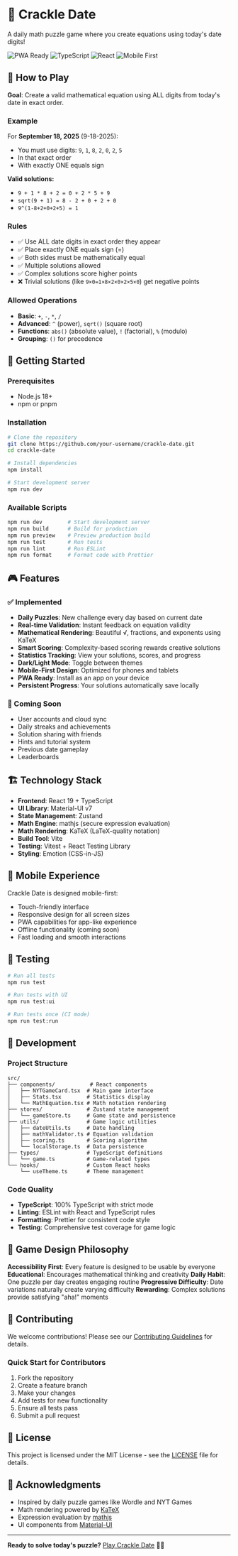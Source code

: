 # 🧮 Crackle Date

A daily math puzzle game where you create equations using today's date digits!

![PWA Ready](https://img.shields.io/badge/PWA-Ready-success) ![TypeScript](https://img.shields.io/badge/TypeScript-100%25-blue) ![React](https://img.shields.io/badge/React-19-blue) ![Mobile First](https://img.shields.io/badge/Mobile-First-green)

## 🎯 How to Play

**Goal**: Create a valid mathematical equation using ALL digits from today's date in exact order.

### Example
For **September 18, 2025** (9-18-2025):
- You must use digits: `9`, `1`, `8`, `2`, `0`, `2`, `5`
- In that exact order
- With exactly ONE equals sign

**Valid solutions:**
- `9 + 1 * 8 + 2 = 0 + 2 * 5 + 9`
- `sqrt(9 + 1) = 8 - 2 + 0 + 2 + 0`
- `9^(1-8+2+0+2+5) = 1`

### Rules
- ✅ Use ALL date digits in exact order they appear
- ✅ Place exactly ONE equals sign (=)
- ✅ Both sides must be mathematically equal
- ✅ Multiple solutions allowed
- ✅ Complex solutions score higher points
- ❌ Trivial solutions (like `9×0=1×8×2×0×2×5×0`) get negative points

### Allowed Operations
- **Basic**: `+`, `-`, `*`, `/`
- **Advanced**: `^` (power), `sqrt()` (square root)
- **Functions**: `abs()` (absolute value), `!` (factorial), `%` (modulo)
- **Grouping**: `()` for precedence

## 🚀 Getting Started

### Prerequisites
- Node.js 18+ 
- npm or pnpm

### Installation
```bash
# Clone the repository
git clone https://github.com/your-username/crackle-date.git
cd crackle-date

# Install dependencies
npm install

# Start development server
npm run dev
```

### Available Scripts
```bash
npm run dev        # Start development server
npm run build      # Build for production
npm run preview    # Preview production build
npm run test       # Run tests
npm run lint       # Run ESLint
npm run format     # Format code with Prettier
```

## 🎮 Features

### ✅ Implemented
- **Daily Puzzles**: New challenge every day based on current date
- **Real-time Validation**: Instant feedback on equation validity
- **Mathematical Rendering**: Beautiful √, fractions, and exponents using KaTeX
- **Smart Scoring**: Complexity-based scoring rewards creative solutions
- **Statistics Tracking**: View your solutions, scores, and progress
- **Dark/Light Mode**: Toggle between themes
- **Mobile-First Design**: Optimized for phones and tablets
- **PWA Ready**: Install as an app on your device
- **Persistent Progress**: Your solutions automatically save locally

### 🔄 Coming Soon
- User accounts and cloud sync
- Daily streaks and achievements
- Solution sharing with friends
- Hints and tutorial system
- Previous date gameplay
- Leaderboards

## 🏗️ Technology Stack

- **Frontend**: React 19 + TypeScript
- **UI Library**: Material-UI v7
- **State Management**: Zustand
- **Math Engine**: mathjs (secure expression evaluation)
- **Math Rendering**: KaTeX (LaTeX-quality notation)
- **Build Tool**: Vite
- **Testing**: Vitest + React Testing Library
- **Styling**: Emotion (CSS-in-JS)

## 📱 Mobile Experience

Crackle Date is designed mobile-first:
- Touch-friendly interface
- Responsive design for all screen sizes
- PWA capabilities for app-like experience
- Offline functionality (coming soon)
- Fast loading and smooth interactions

## 🧪 Testing

```bash
# Run all tests
npm run test

# Run tests with UI
npm run test:ui

# Run tests once (CI mode)
npm run test:run
```

## 🔧 Development

### Project Structure
```
src/
├── components/           # React components
│   ├── NYTGameCard.tsx  # Main game interface
│   ├── Stats.tsx        # Statistics display
│   └── MathEquation.tsx # Math notation rendering
├── stores/              # Zustand state management
│   └── gameStore.ts     # Game state and persistence
├── utils/               # Game logic utilities
│   ├── dateUtils.ts     # Date handling
│   ├── mathValidator.ts # Equation validation
│   ├── scoring.ts       # Scoring algorithm
│   └── localStorage.ts  # Data persistence
├── types/               # TypeScript definitions
│   └── game.ts          # Game-related types
└── hooks/               # Custom React hooks
    └── useTheme.ts      # Theme management
```

### Code Quality
- **TypeScript**: 100% TypeScript with strict mode
- **Linting**: ESLint with React and TypeScript rules
- **Formatting**: Prettier for consistent code style
- **Testing**: Comprehensive test coverage for game logic

## 🎯 Game Design Philosophy

**Accessibility First**: Every feature is designed to be usable by everyone
**Educational**: Encourages mathematical thinking and creativity
**Daily Habit**: One puzzle per day creates engaging routine
**Progressive Difficulty**: Date variations naturally create varying difficulty
**Rewarding**: Complex solutions provide satisfying "aha!" moments

## 🤝 Contributing

We welcome contributions! Please see our [Contributing Guidelines](CONTRIBUTING.md) for details.

### Quick Start for Contributors
1. Fork the repository
2. Create a feature branch
3. Make your changes
4. Add tests for new functionality
5. Ensure all tests pass
6. Submit a pull request

## 📄 License

This project is licensed under the MIT License - see the [LICENSE](LICENSE) file for details.

## 🙏 Acknowledgments

- Inspired by daily puzzle games like Wordle and NYT Games
- Math rendering powered by [KaTeX](https://katex.org/)
- Expression evaluation by [mathjs](https://mathjs.org/)
- UI components from [Material-UI](https://mui.com/)

---

**Ready to solve today's puzzle?** [Play Crackle Date](https://your-app-url.com) 🧮✨